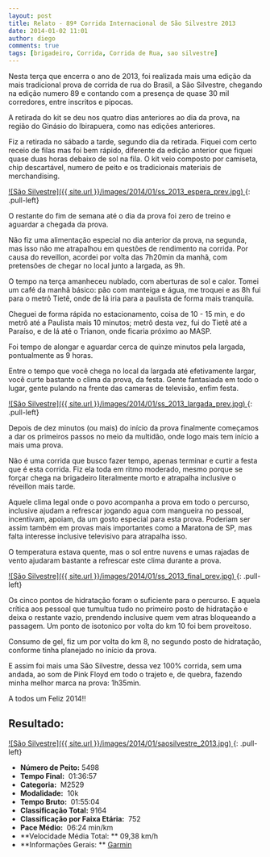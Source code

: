 ```yaml
---
layout: post
title: Relato - 89ª Corrida Internacional de São Silvestre 2013
date: 2014-01-02 11:01
author: diego
comments: true
tags: [brigadeiro, Corrida, Corrida de Rua, sao silvestre]
---
```


Nesta terça que encerra o ano de 2013, foi realizada mais uma edição da mais tradicional prova de corrida de rua do Brasil, a São Silvestre, chegando na edição numero 89 e contando com a presença de quase 30 mil corredores, entre inscritos e pipocas.

A retirada do kit se deu nos quatro dias anteriores ao dia da prova, na região do Ginásio do Ibirapuera, como nas edições anteriores.

Fiz a retirada no sábado a tarde, segundo dia da retirada. Fiquei com certo receio de filas mas foi bem rápido, diferente da edição anterior que fiquei quase duas horas debaixo de sol na fila. O kit veio composto por camiseta, chip descartável, numero de peito e os tradicionais materiais de merchandising.

<a href="/images/2014/01/ss_2013_espera.jpg">
![São Silvestre]({{ site.url }}/images/2014/01/ss_2013_espera_prev.jpg)
</a>
{: .pull-left}

O restante do fim de semana até o dia da prova foi zero de treino e aguardar a chegada da prova.

Não fiz uma alimentação especial no dia anterior da prova, na segunda, mas isso não me atrapalhou em questões de rendimento na corrida. Por causa do reveillon, acordei por volta das 7h20min da manhã, com pretensões de chegar no local junto a largada, as 9h.

O tempo na terça amanheceu nublado, com aberturas de sol e calor. Tomei um café da manhã básico: pão com manteiga e água, me troquei e as 8h fui para o metrô Tietê, onde de lá iria para a paulista de forma mais tranquila.

Cheguei de forma rápida no estacionamento, coisa de 10 - 15 min, e do metrô até a Paulista mais 10 minutos; metrô desta vez, fui do Tietê até a Paraíso, e de lá até o Trianon, onde ficaria próximo ao MASP.

Foi tempo de alongar e aguardar cerca de quinze minutos pela largada, pontualmente as 9 horas.

Entre o tempo que você chega no local da largada até efetivamente largar, você curte bastante o clima da prova, da festa. Gente fantasiada em todo o lugar, gente pulando na frente das cameras de televisão, enfim festa.

<a href="/images/2014/01/ss_2013_largada.jpg">
![São Silvestre]({{ site.url }}/images/2014/01/ss_2013_largada_prev.jpg)
</a>
{: .pull-left}

Depois de dez minutos (ou mais) do início da prova finalmente começamos a dar os primeiros passos no meio da multidão, onde logo mais tem início a mais uma prova.

Não é uma corrida que busco fazer tempo, apenas terminar e curtir a festa que é esta corrida. Fiz ela toda em ritmo moderado, mesmo porque se forçar chega na brigadeiro literalmente morto e atrapalha inclusive o réveillon mais tarde.

Aquele clima legal onde o povo acompanha a prova em todo o percurso, inclusive ajudam a refrescar jogando agua com mangueira no pessoal, incentivam, apoiam, da um gosto especial para esta prova. Poderiam ser assim também em provas mais importantes como a Maratona de SP, mas falta interesse inclusive televisivo para atrapalha isso.

O temperatura estava quente, mas o sol entre nuvens e umas rajadas de vento ajudaram bastante a refrescar este clima durante a prova.

<a href="/images/2014/01/ss_2013_final.jpg">
![São Silvestre]({{ site.url }}/images/2014/01/ss_2013_final_prev.jpg)
</a>
{: .pull-left}

Os cinco pontos de hidratação foram o suficiente para o percurso. E aquela crítica aos pessoal que tumultua tudo no primeiro posto de hidratação e deixa o restante vazio, prendendo inclusive quem vem atras bloqueando a passagem. Um ponto de isotonico por volta do km 10 foi bem proveitoso.

Consumo de gel, fiz um por volta do km 8, no segundo posto de hidratação, conforme tinha planejado no início da prova.

E assim foi mais uma São Silvestre, dessa vez 100% corrida, sem uma andada, ao som de Pink Floyd em todo o trajeto e, de quebra, fazendo minha melhor marca na prova: 1h35min.

A todos um Feliz 2014!!

## Resultado:

<a href="/images/2014/01/saosilvestre_2013_big.jpg">
![São Silvestre]({{ site.url }}/images/2014/01/saosilvestre_2013.jpg)
</a>
{: .pull-left}

* **Número de Peito:**  5498
* **Tempo Final:**  01:36:57
* **Categoria:**  M2529
* **Modalidade:**  10k
* **Tempo Bruto:**  01:55:04
* **Classificação Total:**  9164
* **Classificação por Faixa Etária:**  752
* **Pace Médio:**  06:24 min/km
* **Velocidade Média Total: **  09,38 km/h
* **Informações Gerais: ** <a href="http://connect.garmin.com/activity/423311751" target="_blank">Garmin</a>
